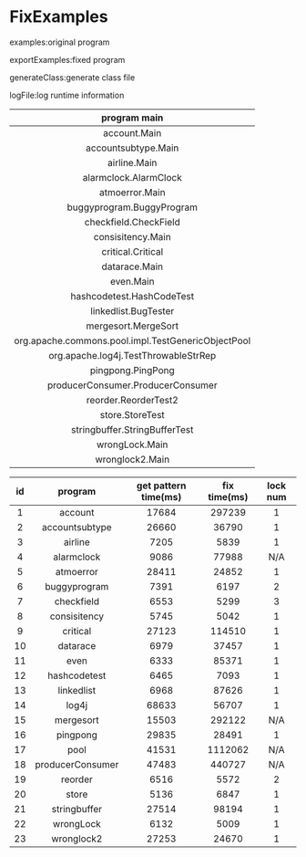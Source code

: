 # FixExamples

examples:original program

exportExamples:fixed program

generateClass:generate class file

logFile:log runtime information

|                    program main                    |
| :------------------------------------------------: |
|                    account.Main                    |
|                accountsubtype.Main                 |
|                    airline.Main                    |
|               alarmclock.AlarmClock                |
|                   atmoerror.Main                   |
|             buggyprogram.BuggyProgram              |
|               checkfield.CheckField                |
|                 consisitency.Main                  |
|                 critical.Critical                  |
|                   datarace.Main                    |
|                     even.Main                      |
|             hashcodetest.HashCodeTest              |
|                linkedlist.BugTester                |
|                mergesort.MergeSort                 |
| org.apache.commons.pool.impl.TestGenericObjectPool |
|        org.apache.log4j.TestThrowableStrRep        |
|                 pingpong.PingPong                  |
|         producerConsumer.ProducerConsumer          |
|                reorder.ReorderTest2                |
|                  store.StoreTest                   |
|           stringbuffer.StringBufferTest            |
|                   wrongLock.Main                   |
|                  wronglock2.Main                   |



|  id  |     program      | get pattern time(ms) | fix time(ms) | lock num |
| :--: | :--------------: | :------------------: | :----------: | :------: |
|  1   |     account      |        17684         |    297239    |    1     |
|  2   |  accountsubtype  |        26660         |    36790     |    1     |
|  3   |     airline      |         7205         |     5839     |    1     |
|  4   |    alarmclock    |         9086         |    77988     |   N/A    |
|  5   |    atmoerror     |        28411         |    24852     |    1     |
|  6   |   buggyprogram   |         7391         |     6197     |    2     |
|  7   |    checkfield    |         6553         |     5299     |    3     |
|  8   |   consisitency   |         5745         |     5042     |    1     |
|  9   |     critical     |        27123         |    114510    |    1     |
|  10  |     datarace     |         6979         |    37457     |    1     |
|  11  |       even       |         6333         |    85371     |    1     |
|  12  |   hashcodetest   |         6465         |     7093     |    1     |
|  13  |    linkedlist    |         6968         |    87626     |    1     |
|  14  |      log4j       |        68633         |    56707     |    1     |
|  15  |    mergesort     |        15503         |    292122    |   N/A    |
|  16  |     pingpong     |        29835         |    28491     |    1     |
|  17  |       pool       |        41531         |   1112062    |   N/A    |
|  18  | producerConsumer |        47483         |    440727    |   N/A    |
|  19  |     reorder      |         6516         |     5572     |    2     |
|  20  |      store       |         5136         |     6847     |    1     |
|  21  |   stringbuffer   |        27514         |    98194     |    1     |
|  22  |    wrongLock     |         6132         |     5009     |    1     |
|  23  |    wronglock2    |        27253         |    24670     |    1     |

